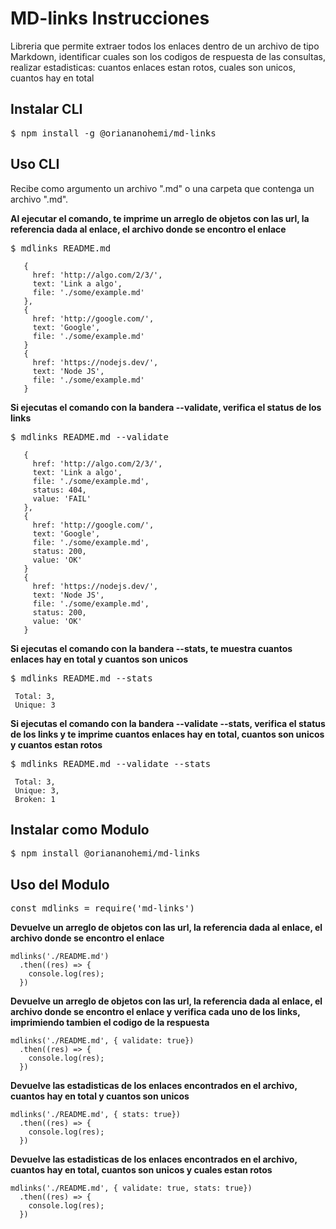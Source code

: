 # MD-links Instrucciones

Libreria que permite extraer todos los enlaces dentro de un archivo de tipo Markdown, identificar cuales son los codigos de respuesta de las consultas, realizar estadisticas: cuantos enlaces estan rotos, cuales son unicos, cuantos hay en total

## Instalar CLI

  <kbd>
      $ npm install -g @oriananohemi/md-links
  </kbd>

## Uso CLI
  Recibe como argumento un archivo ".md" o una carpeta que contenga un archivo ".md".

  **Al ejecutar el comando, te imprime un arreglo de objetos con las url, la referencia dada al enlace, el archivo donde se encontro el enlace**

  <kbd>
    $ mdlinks README.md
  </kbd>

 ```
    {
      href: 'http://algo.com/2/3/',
      text: 'Link a algo',
      file: './some/example.md'
    },
    {
      href: 'http://google.com/',
      text: 'Google',
      file: './some/example.md'
    }
    {
      href: 'https://nodejs.dev/',
      text: 'Node JS',
      file: './some/example.md'
    }
  ```

  **Si ejecutas el comando con la bandera --validate, verifica el status de los links**

  <kbd>
    $ mdlinks README.md --validate
  </kbd>

 ```
    {
      href: 'http://algo.com/2/3/',
      text: 'Link a algo',
      file: './some/example.md',
      status: 404,
      value: 'FAIL'
    },
    {
      href: 'http://google.com/',
      text: 'Google',
      file: './some/example.md',
      status: 200,
      value: 'OK'
    }
    {
      href: 'https://nodejs.dev/',
      text: 'Node JS',
      file: './some/example.md',
      status: 200,
      value: 'OK'
    }
  ```
  **Si ejecutas el comando con la bandera --stats, te muestra cuantos enlaces hay en total y cuantos son unicos**

  <kbd>
    $ mdlinks README.md --stats
  </kbd>

 ```
  Total: 3,
  Unique: 3
 ```

  **Si ejecutas el comando con la bandera --validate --stats, verifica el status de los links y te imprime cuantos enlaces hay en total, cuantos son unicos y cuantos estan rotos**

   <kbd>
    $ mdlinks README.md --validate --stats
  </kbd>

 ```
  Total: 3,
  Unique: 3,
  Broken: 1
 ```

## Instalar como Modulo

  <kbd>
      $ npm install @oriananohemi/md-links
  </kbd>

## Uso del Modulo

  <kbd>
      const mdlinks = require('md-links')
  </kbd>

  **Devuelve un arreglo de objetos con las url, la referencia dada al enlace, el archivo donde se encontro el enlace**
```
mdlinks('./README.md')
  .then((res) => {
    console.log(res);
  })
```
  **Devuelve un arreglo de objetos con las url, la referencia dada al enlace, el archivo donde se encontro el enlace y verifica cada uno de los links, imprimiendo tambien el codigo de la respuesta**
```
mdlinks('./README.md', { validate: true})
  .then((res) => {
    console.log(res);
  })
```
  **Devuelve las estadisticas de los enlaces encontrados en el archivo, cuantos hay en total y cuantos son unicos**
```
mdlinks('./README.md', { stats: true})
  .then((res) => {
    console.log(res);
  })
```
  **Devuelve las estadisticas de los enlaces encontrados en el archivo, cuantos hay en total, cuantos son unicos y cuales estan rotos**
```
mdlinks('./README.md', { validate: true, stats: true})
  .then((res) => {
    console.log(res);
  })
```